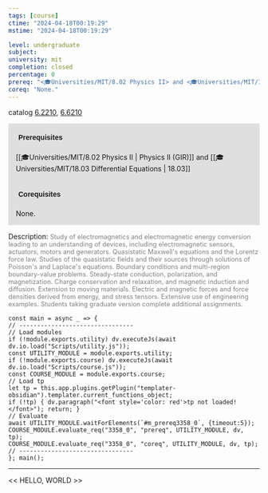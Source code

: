```yaml
---
tags: [course]
ctime: "2024-04-18T00:19:29"
mstime: "2024-04-18T00:19:29"

level: undergraduate
subject: 
university: mit
completion: closed
percentage: 0
prereq: "<🎓Universities/MIT/8.02 Physics II> and <🎓Universities/MIT/18.03 Differential Equations>"
coreq: "None."
---
```


catalog [6.2210](http://student.mit.edu/catalog/m6b.html#6.2210), [6.6210](http://student.mit.edu/catalog/m6b.html#6.6210)

<span style="display: block; padding: 15px; background-color: rgb(100, 100, 100, 0.2);"><font id="m_prereq3358_0" style="display: block; font-family: Arial, sans-serif; font-weight: bold; padding: 5px">Prerequisites</font><br><span id="prereq3358_0">[[🎓Universities/MIT/8.02 Physics II | Physics II (GIR)]] and [[🎓Universities/MIT/18.03 Differential Equations | 18.03]]</span></span>
<span style="display: block; padding: 15px; background-color: rgb(100, 100, 100, 0.2);"><font id="m_coreq3358_0" style="display: block; font-family: Arial, sans-serif; font-weight: bold; padding: 5px">Corequisites</font><br><span id="coreq3358_0">None.</span></span>

<font style="">Description:</font>
<font style="color: grey; font-size: 0.8rem;">Study of electromagnetics and electromagnetic energy conversion leading to an understanding of devices, including electromagnetic sensors, actuators, motors and generators. Quasistatic Maxwell's equations and the Lorentz force law. Studies of the quasistatic fields and their sources through solutions of Poisson's and Laplace's equations. Boundary conditions and multi-region boundary-value problems. Steady-state conduction, polarization, and magnetization. Charge conservation and relaxation, and magnetic induction and diffusion. Extension to moving materials. Electric and magnetic forces and force densities derived from energy, and stress tensors. Extensive use of engineering examples. Students taking graduate version complete additional assignments.</font>

```dataviewjs
const main = async _ => {
// --------------------------------
// Load modules
if (!module.exports.utility) dv.executeJs(await dv.io.load("Scripts/utility.js"));
const UTILITY_MODULE = module.exports.utility;
if (!module.exports.course) dv.executeJs(await dv.io.load("Scripts/course.js"));
const COURSE_MODULE = module.exports.course;
// Load tp
let tp = this.app.plugins.getPlugin("templater-obsidian").templater.current_functions_object;
if (!tp) { dv.paragraph("<font style='color: red'>tp not loaded!</font>"); return; }
// Evaluate
await UTILITY_MODULE.waitForElements(`#m_prereq3358_0`, {timeout:5});
COURSE_MODULE.evaluate_req("3358_0", "prereq", UTILITY_MODULE, dv, tp);
COURSE_MODULE.evaluate_req("3358_0", "coreq", UTILITY_MODULE, dv, tp);
// --------------------------------
}; main();
```

---

<< HELLO, WORLD >>
